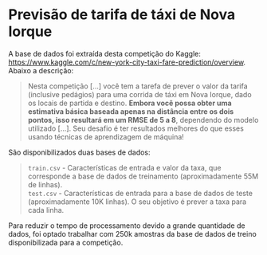 # Previsão de tarifa de táxi de Nova Iorque

A base de dados foi extraída desta competição do Kaggle: https://www.kaggle.com/c/new-york-city-taxi-fare-prediction/overview. Abaixo a descrição:

> Nesta competição [...] você tem a tarefa de prever o valor da tarifa (inclusive pedágios) para uma corrida de táxi em Nova Iorque, dado os locais de partida e destino. **Embora você possa obter uma estimativa básica baseada apenas na distância entre os dois pontos, isso resultará em um RMSE de 5 a 8**, dependendo do modelo utilizado [...]. Seu desafio é ter resultados melhores do que esses usando técnicas de aprendizagem de máquina!

São disponibilizados duas bases de dados:

>`train.csv` - Características de entrada e valor da taxa, que corresponde a base de dados de treinamento (aproximadamente 55M de linhas).<br>
>`test.csv` - Características de entrada para a base de dados de teste (aproximadamente 10K linhas). O seu objetivo é prever a taxa para cada linha.

Para reduzir o tempo de processamento devido a grande quantidade de dados, foi optado trabalhar com 250k amostras da base de dados de treino disponibilizada para a competição.

